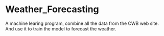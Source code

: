 # Weather_Forecasting
A machine learing program, combine all the data from the CWB web site. And use it to train the model to forecast the weather.
